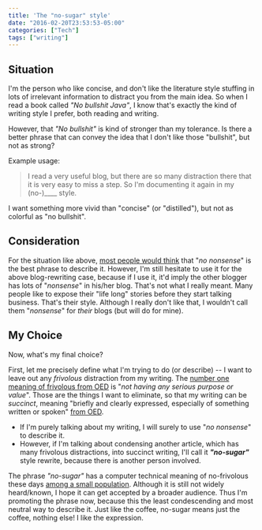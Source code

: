 ```yaml
---
title: 'The "no-sugar" style'
date: "2016-02-20T23:53:53-05:00"
categories: ["Tech"]
tags: ["writing"]
---
```


<!--
# The "no-sugar" style
[category Tech][tags writing]
-->

## Situation

I'm the person who like concise, and don't like the literature style stuffing in lots of irrelevant information to distract you from the main idea. So when I read a book called *"No bullshit Java"*, I know that's exactly the kind of writing style I prefer, both reading and writing. 

However, that *"No bullshit"* is kind of stronger than my tolerance. Is there a better phrase that can convey the idea that I don't like those "bullshit", but not as strong? 

Example usage:

> I read a very useful blog, but there are so many distraction there that it is very easy to miss a step. So I'm documenting it again in my (no-)____ style. 

I want something more vivid than "concise" (or "distilled"), but not as colorful as "no bullshit". 

<!--more-->

## Consideration

For the situation like above, [most people would think](http://ell.stackexchange.com/questions/82118) that "*no nonsense*" is the best phrase to describe it. However, I'm still hesitate to use it for the above blog-rewriting case, because if I use it, it'd imply the other blogger has lots of "*nonsense*" in his/her blog. That's not what I really meant. Many people like to expose their "life long" stories before they start talking business. That's their style. Although I really don't like that, I wouldn't call them "*nonsense*" for *their* blogs (but will do for mine).

## My Choice

Now, what's my final choice?

First, let me precisely define what I'm trying to do (or describe) -- I want to leave out any *frivolous* distraction from my writing. The [number one meaning of frivolous from OED](http://www.oxforddictionaries.com/us/definition/english/frivolous) is "*not having any serious purpose or value*". Those are the things I want to eliminate, so that my writing can be *succinct*, meaning "briefly and clearly expressed, especially of something written or spoken" [from OED](http://www.oxforddictionaries.com/us/definition/english/succinct).

- If I'm purely talking about my writing, I will surely to use "*no nonsense*" to describe it.
- However, if I'm talking about condensing another article, which has many frivolous distractions, into succinct writing, I'll call it ***"no-sugar"*** style rewrite, because there is another person involved.

The phrase *"no-sugar"* has a computer technical meaning of no-frivolous these days [among a small population](http://ell.stackexchange.com/a/82120/5857). Although it is still not widely heard/known, I hope it can get accepted by a broader audience. Thus I'm promoting the phrase now, because this the least condescending and most neutral way to describe it. Just like the coffee, no-sugar means just the coffee, nothing else! I like the expression.


